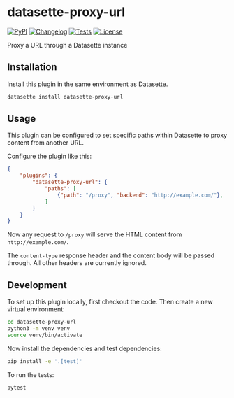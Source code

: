 # datasette-proxy-url

[![PyPI](https://img.shields.io/pypi/v/datasette-proxy-url.svg)](https://pypi.org/project/datasette-proxy-url/)
[![Changelog](https://img.shields.io/github/v/release/simonw/datasette-proxy-url?include_prereleases&label=changelog)](https://github.com/simonw/datasette-proxy-url/releases)
[![Tests](https://github.com/simonw/datasette-proxy-url/actions/workflows/test.yml/badge.svg)](https://github.com/simonw/datasette-proxy-url/actions/workflows/test.yml)
[![License](https://img.shields.io/badge/license-Apache%202.0-blue.svg)](https://github.com/simonw/datasette-proxy-url/blob/main/LICENSE)

Proxy a URL through a Datasette instance

## Installation

Install this plugin in the same environment as Datasette.
```bash
datasette install datasette-proxy-url
```
## Usage

This plugin can be configured to set specific paths within Datasette to proxy content from another URL.

Configure the plugin like this:
```json
{
    "plugins": {
        "datasette-proxy-url": {
            "paths": [
                {"path": "/proxy", "backend": "http://example.com/"},
            ]
        }
    }
}
```
Now any request to `/proxy` will serve the HTML content from `http://example.com/`.

The `content-type` response header and the content body will be passed through. All other headers are currently ignored.

## Development

To set up this plugin locally, first checkout the code. Then create a new virtual environment:
```bash
cd datasette-proxy-url
python3 -m venv venv
source venv/bin/activate
```
Now install the dependencies and test dependencies:
```bash
pip install -e '.[test]'
```
To run the tests:
```bash
pytest
```
